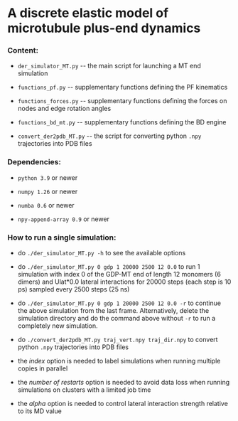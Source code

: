 # A discrete elastic model of microtubule plus-end dynamics

### Content:

* `der_simulator_MT.py` -- the main script for launching a MT end simulation

* `functions_pf.py` -- supplementary functions defining the PF kinematics

* `functions_forces.py` -- supplementary functions defining the forces on nodes and edge rotation angles

* `functions_bd_mt.py` -- supplementary functions defining the BD engine

* `convert_der2pdb_MT.py` -- the script for converting python `.npy` trajectories into PDB files

### Dependencies:

* `python 3.9` or newer

* `numpy 1.26` or newer

* `numba 0.6` or newer

* `npy-append-array 0.9` or newer

### How to run a single simulation:

* do `./der_simulator_MT.py -h` to see the available options

* do `./der_simulator_MT.py 0 gdp 1 20000 2500 12 0.0` to run
  1 simulation with index 0 of the GDP-MT end of length 12
  monomers (6 dimers) and Ulat*0.0 lateral interactions for
  20000 steps (each step is 10 ps) sampled every 2500 steps
  (25 ns)

* do `./der_simulator_MT.py 0 gdp 1 20000 2500 12 0.0 -r` to
  continue the above simulation from the last frame.
  Alternatively, delete the simulation directory and do the
  command above without `-r` to run a completely new simulation.

* do `./convert_der2pdb_MT.py traj_vert.npy traj_dir.npy` to
  convert python `.npy` trajectories into PDB files

* the *index* option is needed to label simulations when running
  multiple copies in parallel

* the *number of restarts* option is needed to avoid data loss
  when running simulations on clusters with a limited job time

* the *alpha* option is needed to control lateral interaction
  strength relative to its MD value
